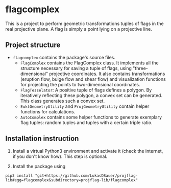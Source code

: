 # flagcomplex

This is a project to perform geometric transformations tuples of flags in the real projective plane. A flag is simply a point lying on a projective line.

## Project structure
* `flagcomplex` contains the package's source files. 
  * `FlagComplex` contains the FlagComplex class. It implements all the structure necessary for saving a tuple of flags, using "three-dimensional" projective coordinates. It also contains transformations (eruption flow, bulge flow and shear flow) and visualization functions for projecting the points to two-dimensional coordinates.
  * `FlagTesselator`: A positive tuple of flags defines a polygon. By iteratively reflecting these polygon, a convex set can be generated. This class generates such a convex set.
  * `EuklGeometryUtility` and `ProjGeometryUtility` contain helper functions for calculations.
  * `AutoComplex` contains some helper functions to generate exemplary flag tuples: random tuples and tuples with a certain triple ratio.
  
## Installation instruction

1. Install a virtual Python3 environment and activate it (check the internet, if you don't know how). This step is optional.

2. Install the package using
```
pip3 install "git+https://github.com/LukasDSauer/projflag-lib#egg=flagcomplex&subdirectory=projflag-lib/flagcomplex"
```
